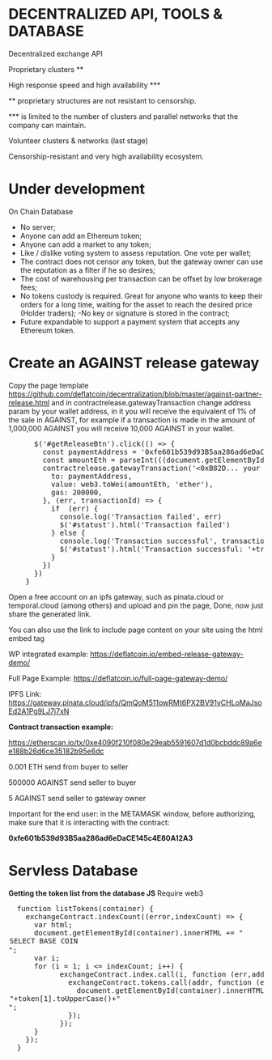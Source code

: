 # DECENTRALIZED API, TOOLS & DATABASE 

Decentralized exchange API

Proprietary clusters **

High response speed and high availability ***

** proprietary structures are not resistant to censorship.

*** is limited to the number of clusters and parallel networks that the company can maintain. 

Volunteer clusters & networks (last stage)

Censorship-resistant and very high availability ecosystem.

# Under development

On Chain Database

- No server;
- Anyone can add an Ethereum token;
- Anyone can add a market to any token;
- Like / dislike voting system to assess reputation. One vote per wallet;
- The contract does not censor any token, but the gateway owner can use the reputation as a filter if he so desires;
- The cost of warehousing per transaction can be offset by low brokerage fees;
- No tokens custody is required. Great for anyone who wants to keep their orders for a long time, waiting for the asset to reach the desired price (Holder traders);
-No key or signature is stored in the contract;
- Future expandable to support a payment system that accepts any Ethereum token.

# Create an AGAINST release gateway

Copy the page template https://github.com/deflatcoin/decentralization/blob/master/against-partner-release.html and in contractrelease.gatewayTransaction change address param by your wallet address, in it you will receive the equivalent of 1% of the sale in AGAINST, for example if a transaction is made in the amount of 1,000,000 AGAINST you will receive 10,000 AGAINST in your wallet.

<pre>
      $('#getReleaseBtn').click(() => {
        const paymentAddress = '0xfe601b539d93B5aa286ad6eDaCE145c4E80A12A3'
        const amountEth = parseInt(((document.getElementById('qtdAGAINST').value/price))*10000000)/10000000
        contractrelease.gatewayTransaction('<0xB82D... your wallet address here>',{
          to: paymentAddress,
          value: web3.toWei(amountEth, 'ether'),
          gas: 200000,          
        }, (err, transactionId) => {
          if  (err) {
            console.log('Transaction failed', err)
            $('#statust').html('Transaction failed')
          } else {
            console.log('Transaction successful', transactionId)
            $('#statust').html('Transaction successful: '+transactionId+'')
          }
        })
      })
    }
</pre>    
Open a free account on an ipfs gateway, such as pinata.cloud or temporal.cloud (among others) and upload and pin the page, Done, now just share the generated link.

You can also use the link to include page content on your site using the html embed tag

WP integrated example: https://deflatcoin.io/embed-release-gateway-demo/

Full Page Example: https://deflatcoin.io/full-page-gateway-demo/

IPFS Link: https://gateway.pinata.cloud/ipfs/QmQoM511owRMt6PX2BV91yCHLoMaJsoEd2A1Pg9LJ7j7xN

 
<b>Contract transaction example:</b> 

https://etherscan.io/tx/0xe4090f210f080e29eab5591607d1d0bcbddc89a6ee188b26d6ce35182b95e6dc

0.001 ETH send from buyer to seller

500000 AGAINST send seller to buyer

5 AGAINST send seller to gateway owner

Important for the end user: in the METAMASK window, before authorizing, make sure that it is interacting with the contract:

<b>0xfe601b539d93B5aa286ad6eDaCE145c4E80A12A3</b>

# Servless Database

<b>Getting the token list from the database JS</b>
Require web3

<pre>
  function listTokens(container) {
    exchangeContract.indexCount((error,indexCount) => {
      var html;
      document.getElementById(container).innerHTML += "<option title='SELECT' value='SELECT'>SELECT BASE COIN</option>";
      var i;
      for (i = 1; i <= indexCount; i++) {         
            exchangeContract.index.call(i, function (err,addr) {
              exchangeContract.tokens.call(addr, function (err,token) {             
                document.getElementById(container).innerHTML += "<option title="+token[0]+" value="+token[0]+">"+token[1].toUpperCase()+"</option>";
              });            
            });           
      }       
    });
  }
</pre>
